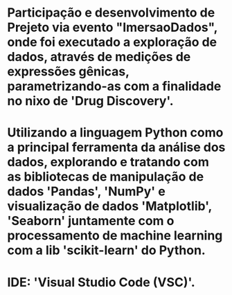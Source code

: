 # Participação e desenvolvimento de Prejeto via evento "ImersaoDados", onde foi executado a exploração de dados, através de medições de expressões gênicas, parametrizando-as com a  finalidade no nixo de 'Drug Discovery'.
# Utilizando a linguagem Python como a principal ferramenta da análise dos dados, explorando e tratando com as bibliotecas de manipulação de dados 'Pandas', 'NumPy' e visualização de dados 'Matplotlib', 'Seaborn' juntamente com o processamento de machine learning com a lib 'scikit-learn' do Python.
# IDE: 'Visual Studio Code (VSC)'.